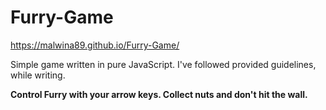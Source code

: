 # Furry-Game

<a href="https://malwina89.github.io/Furry-Game/">https://malwina89.github.io/Furry-Game/</a>

Simple game written in pure JavaScript. I've followed provided guidelines, while writing.

<strong>Control Furry with your arrow keys. Collect nuts and don't hit the wall.</strong>
